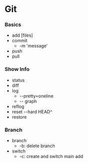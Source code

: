# Git
### Basics
- add [files]
- commit
	- -m 'message'
- push
- pull
### Show Info
- status
- diff
- log
	- --pretty=oneline
	- -- graph
- reflog
- reset --hard HEAD^
- restore
### Branch
- branch
	- -b: delete branch
- switch 
	- -c: create and switch
main add 
